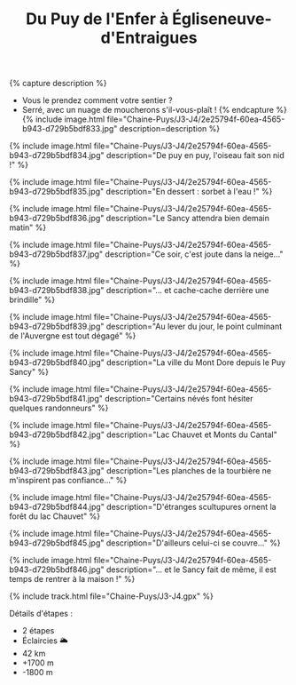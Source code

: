 ﻿---
title: "Du Puy de l'Enfer à Égliseneuve-d'Entraigues"
permalink: /Chaine-Puys/J3-J4/
sidebar:
  nav: "chaine_puys"
enable_tracks: true
---

{% capture description %}
- Vous le prendez comment votre sentier ?
- Serré, avec un nuage de moucherons s'il-vous-plaît !
{% endcapture %}
{% include image.html file="Chaine-Puys/J3-J4/2e25794f-60ea-4565-b943-d729b5bdf833.jpg" description=description %}

{% include image.html file="Chaine-Puys/J3-J4/2e25794f-60ea-4565-b943-d729b5bdf834.jpg" description="De puy en puy, l'oiseau fait son nid !" %}

{% include image.html file="Chaine-Puys/J3-J4/2e25794f-60ea-4565-b943-d729b5bdf835.jpg" description="En dessert : sorbet à l'eau !" %}

{% include image.html file="Chaine-Puys/J3-J4/2e25794f-60ea-4565-b943-d729b5bdf836.jpg" description="Le Sancy attendra bien demain matin" %}

{% include image.html file="Chaine-Puys/J3-J4/2e25794f-60ea-4565-b943-d729b5bdf837.jpg" description="Ce soir, c'est joute dans la neige..." %}

{% include image.html file="Chaine-Puys/J3-J4/2e25794f-60ea-4565-b943-d729b5bdf838.jpg" description="... et cache-cache derrière une brindille" %}

{% include image.html file="Chaine-Puys/J3-J4/2e25794f-60ea-4565-b943-d729b5bdf839.jpg" description="Au lever du jour, le point culminant de l'Auvergne est tout dégagé" %}

{% include image.html file="Chaine-Puys/J3-J4/2e25794f-60ea-4565-b943-d729b5bdf840.jpg" description="La ville du Mont Dore depuis le Puy Sancy" %}

{% include image.html file="Chaine-Puys/J3-J4/2e25794f-60ea-4565-b943-d729b5bdf841.jpg" description="Certains névés font hésiter quelques randonneurs" %}

{% include image.html file="Chaine-Puys/J3-J4/2e25794f-60ea-4565-b943-d729b5bdf842.jpg" description="Lac Chauvet et Monts du Cantal" %}

{% include image.html file="Chaine-Puys/J3-J4/2e25794f-60ea-4565-b943-d729b5bdf843.jpg" description="Les planches de la tourbière ne m'inspirent pas confiance..." %}

{% include image.html file="Chaine-Puys/J3-J4/2e25794f-60ea-4565-b943-d729b5bdf844.jpg" description="D'étranges scultupures ornent la forêt du lac Chauvet" %}

{% include image.html file="Chaine-Puys/J3-J4/2e25794f-60ea-4565-b943-d729b5bdf845.jpg" description="D'ailleurs celui-ci se couvre..." %}

{% include image.html file="Chaine-Puys/J3-J4/2e25794f-60ea-4565-b943-d729b5bdf846.jpg" description="... et le Sancy fait de même, il est temps de rentrer à la maison !" %}

{% include track.html file="Chaine-Puys/J3-J4.gpx" %}

Détails d'étapes :
* 2 étapes
* Éclaircies :sun_behind_large_cloud:
* 42 km
* +1700 m
* -1800 m
